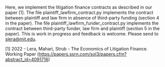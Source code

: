 Here, we implement the litigation finance contracts as described in our paper [1]. 
The file plaintiff_lawfirm_contract.py implements the contract between plaintiff and law firm in absence of third-party funding (section 4 in the paper). 
The file plaintiff_lawfirm_funder_contract.py implements the contract between third-party funder, law firm and plaintiff (section 5 in the paper). 
This is work in progress and feedback is welcome. Please send to slera@mit.edu.

[1] 2022 - Lera, Mahari, Strub - The Economics of Litigation Finance. Working Paper (https://papers.ssrn.com/sol3/papers.cfm?abstract_id=4091716)
